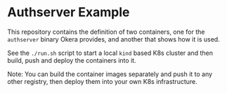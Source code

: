 # Authserver Example

This repository contains the definition of two containers, one for the `authserver` binary Okera provides, and another that shows how it is used.

See the `./run.sh` script to start a local `kind` based K8s cluster and then build, push and deploy the containers into it.

Note: You can build the container images separately and push it to any other registry, then deploy them into your own K8s infrastructure.
